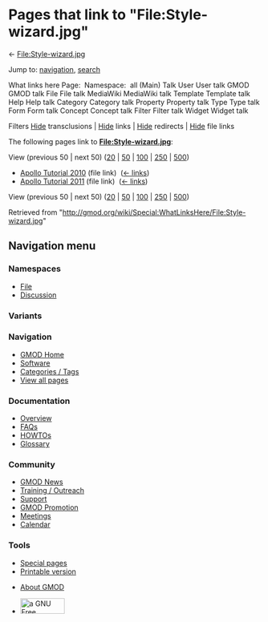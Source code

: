 <div id="mw-page-base" class="noprint">

</div>

<div id="mw-head-base" class="noprint">

</div>

<div id="content" class="mw-body" role="main">

<span id="top"></span>

<div id="mw-js-message" style="display:none;">

</div>



# <span dir="auto">Pages that link to "File:Style-wizard.jpg"</span>

<div id="bodyContent">

<div id="contentSub">

←
[File:Style-wizard.jpg](/wiki/File:Style-wizard.jpg "File:Style-wizard.jpg")

</div>

<div id="jump-to-nav" class="mw-jump">

Jump to: [navigation](#mw-navigation), [search](#p-search)

</div>

<div id="mw-content-text">

What links here Page:  Namespace:  all (Main) Talk User User talk GMOD
GMOD talk File File talk MediaWiki MediaWiki talk Template Template talk
Help Help talk Category Category talk Property Property talk Type Type
talk Form Form talk Concept Concept talk Filter Filter talk Widget
Widget talk

Filters
[Hide](/mediawiki/index.php?title=Special:WhatLinksHere/File:Style-wizard.jpg&hidetrans=1 "Special:WhatLinksHere/File:Style-wizard.jpg")
transclusions \|
[Hide](/mediawiki/index.php?title=Special:WhatLinksHere/File:Style-wizard.jpg&hidelinks=1 "Special:WhatLinksHere/File:Style-wizard.jpg")
links \|
[Hide](/mediawiki/index.php?title=Special:WhatLinksHere/File:Style-wizard.jpg&hideredirs=1 "Special:WhatLinksHere/File:Style-wizard.jpg")
redirects \|
[Hide](/mediawiki/index.php?title=Special:WhatLinksHere/File:Style-wizard.jpg&hideimages=1 "Special:WhatLinksHere/File:Style-wizard.jpg")
file links

The following pages link to
**[File:Style-wizard.jpg](/wiki/File:Style-wizard.jpg "File:Style-wizard.jpg")**:

View (previous 50 \| next 50)
([20](/mediawiki/index.php?title=Special:WhatLinksHere/File:Style-wizard.jpg&limit=20 "Special:WhatLinksHere/File:Style-wizard.jpg")
\|
[50](/mediawiki/index.php?title=Special:WhatLinksHere/File:Style-wizard.jpg&limit=50 "Special:WhatLinksHere/File:Style-wizard.jpg")
\|
[100](/mediawiki/index.php?title=Special:WhatLinksHere/File:Style-wizard.jpg&limit=100 "Special:WhatLinksHere/File:Style-wizard.jpg")
\|
[250](/mediawiki/index.php?title=Special:WhatLinksHere/File:Style-wizard.jpg&limit=250 "Special:WhatLinksHere/File:Style-wizard.jpg")
\|
[500](/mediawiki/index.php?title=Special:WhatLinksHere/File:Style-wizard.jpg&limit=500 "Special:WhatLinksHere/File:Style-wizard.jpg"))

- [Apollo Tutorial
  2010](/wiki/Apollo_Tutorial_2010 "Apollo Tutorial 2010") (file link) ‎
  <span class="mw-whatlinkshere-tools">([←
  links](/mediawiki/index.php?title=Special:WhatLinksHere&target=Apollo+Tutorial+2010 "Special:WhatLinksHere"))</span>
- [Apollo Tutorial
  2011](/wiki/Apollo_Tutorial_2011 "Apollo Tutorial 2011") (file link) ‎
  <span class="mw-whatlinkshere-tools">([←
  links](/mediawiki/index.php?title=Special:WhatLinksHere&target=Apollo+Tutorial+2011 "Special:WhatLinksHere"))</span>

View (previous 50 \| next 50)
([20](/mediawiki/index.php?title=Special:WhatLinksHere/File:Style-wizard.jpg&limit=20 "Special:WhatLinksHere/File:Style-wizard.jpg")
\|
[50](/mediawiki/index.php?title=Special:WhatLinksHere/File:Style-wizard.jpg&limit=50 "Special:WhatLinksHere/File:Style-wizard.jpg")
\|
[100](/mediawiki/index.php?title=Special:WhatLinksHere/File:Style-wizard.jpg&limit=100 "Special:WhatLinksHere/File:Style-wizard.jpg")
\|
[250](/mediawiki/index.php?title=Special:WhatLinksHere/File:Style-wizard.jpg&limit=250 "Special:WhatLinksHere/File:Style-wizard.jpg")
\|
[500](/mediawiki/index.php?title=Special:WhatLinksHere/File:Style-wizard.jpg&limit=500 "Special:WhatLinksHere/File:Style-wizard.jpg"))

</div>

<div class="printfooter">

Retrieved from
"<http://gmod.org/wiki/Special:WhatLinksHere/File:Style-wizard.jpg>"

</div>

<div id="catlinks" class="catlinks catlinks-allhidden">

</div>

<div class="visualClear">

</div>

</div>

</div>

<div id="mw-navigation">

## Navigation menu

<div id="mw-head">



<div id="left-navigation">

<div id="p-namespaces" class="vectorTabs" role="navigation"
aria-labelledby="p-namespaces-label">

### Namespaces

- <span id="ca-nstab-image"><a href="/wiki/File:Style-wizard.jpg" accesskey="c"
  title="View the file page [c]">File</a></span>
- <span id="ca-talk"><a
  href="/mediawiki/index.php?title=File_talk:Style-wizard.jpg&amp;action=edit&amp;redlink=1"
  accesskey="t"
  title="Discussion about the content page [t]">Discussion</a></span>

</div>

<div id="p-variants" class="vectorMenu emptyPortlet" role="navigation"
aria-labelledby="p-variants-label">

### 

### Variants[](#)

<div class="menu">

</div>

</div>

</div>

<div id="right-navigation">





</div>



</div>

</div>

</div>

<div id="mw-panel">

<div id="p-logo" role="banner">

<a href="/wiki/Main_Page"
style="background-image: url(http://gmod.org/images/GMOD-cogs.png);"
title="Visit the main page"></a>

</div>

<div id="p-Navigation" class="portal" role="navigation"
aria-labelledby="p-Navigation-label">

### Navigation

<div class="body">

- <span id="n-GMOD-Home">[GMOD Home](/wiki/Main_Page)</span>
- <span id="n-Software">[Software](/wiki/GMOD_Components)</span>
- <span id="n-Categories-.2F-Tags">[Categories /
  Tags](/wiki/Categories)</span>
- <span id="n-View-all-pages">[View all
  pages](/wiki/Special:AllPages)</span>

</div>

</div>

<div id="p-Documentation" class="portal" role="navigation"
aria-labelledby="p-Documentation-label">

### Documentation

<div class="body">

- <span id="n-Overview">[Overview](/wiki/Overview)</span>
- <span id="n-FAQs">[FAQs](/wiki/Category:FAQ)</span>
- <span id="n-HOWTOs">[HOWTOs](/wiki/Category:HOWTO)</span>
- <span id="n-Glossary">[Glossary](/wiki/Glossary)</span>

</div>

</div>

<div id="p-Community" class="portal" role="navigation"
aria-labelledby="p-Community-label">

### Community

<div class="body">

- <span id="n-GMOD-News">[GMOD News](/wiki/GMOD_News)</span>
- <span id="n-Training-.2F-Outreach">[Training /
  Outreach](/wiki/Training_and_Outreach)</span>
- <span id="n-Support">[Support](/wiki/Support)</span>
- <span id="n-GMOD-Promotion">[GMOD
  Promotion](/wiki/GMOD_Promotion)</span>
- <span id="n-Meetings">[Meetings](/wiki/Meetings)</span>
- <span id="n-Calendar">[Calendar](/wiki/Calendar)</span>

</div>

</div>

<div id="p-tb" class="portal" role="navigation"
aria-labelledby="p-tb-label">

### Tools

<div class="body">

- <span id="t-specialpages"><a href="/wiki/Special:SpecialPages" accesskey="q"
  title="A list of all special pages [q]">Special pages</a></span>
- <span id="t-print"><a
  href="/mediawiki/index.php?title=Special:WhatLinksHere/File:Style-wizard.jpg&amp;printable=yes"
  rel="alternate" accesskey="p"
  title="Printable version of this page [p]">Printable version</a></span>

</div>

</div>

</div>

</div>

<div id="footer" role="contentinfo">

- <span id="footer-places-about">[About
  GMOD](/wiki/GMOD:About "GMOD:About")</span>

<!-- -->

- <span id="footer-copyrightico">[<img src="http://www.gnu.org/graphics/gfdl-logo-small.png" width="88"
  height="31" alt="a GNU Free Documentation License" />](http://www.gnu.org/licenses/fdl-1.3.html)</span>




</div>

